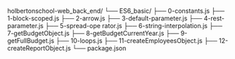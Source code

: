 holbertonschool-web_back_end/
└── ES6_basic/
    ├── 0-constants.js
    ├── 1-block-scoped.js
    ├── 2-arrow.js
    ├── 3-default-parameter.js
    ├── 4-rest-parameter.js
    ├── 5-spread-ope rator.js
    ├── 6-string-interpolation.js
    ├── 7-getBudgetObject.js
    ├── 8-getBudgetCurrentYear.js
    ├── 9-getFullBudget.js
    ├── 10-loops.js
    ├── 11-createEmployeesObject.js
    ├── 12-createReportObject.js
    └── package.json
